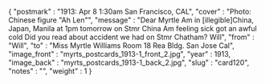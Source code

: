 {
  "postmark" : "1913: Apr 8 1:30am San Francisco, CAL",
  "cover" : "Photo: Chinese figure \"Ah Len\"",
  "message" : "Dear Myrtle Am in [illegible]China, Japan, Manila at 1pm tomorrow on Stmr China Am feeling sick got an awful cold Did you read about accident we had on Stmr Chatham? Will",
  "from" : "Will",
  "to" : "Miss Myrtle Williams Room 18 Rea Bldg. San Jose Cal",
  "image_front" : "myrts_postcards_1913-1_front_2.jpg",
  "year" : 1913,
  "image_back" : "myrts_postcards_1913-1_back_2.jpg",
  "slug" : "card120",
  "notes" : "",
  "weight" : 1
}
